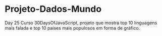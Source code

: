 # Projeto-Dados-Mundo
 Day 25 Curso 30DaysOfJavaScript, projeto que mostra top 10 linguagens mais falada e top 10 paises mais populosos em forma de gráfico.
